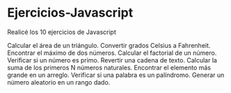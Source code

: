 # Ejercicios-Javascript
Realicé los 10 ejercicios de Javascript

Calcular el área de un triángulo.
Convertir grados Celsius a Fahrenheit.
Encontrar el máximo de dos números.
Calcular el factorial de un número.
Verificar si un número es primo.
Revertir una cadena de texto.
Calcular la suma de los primeros N números naturales. 
Encontrar el elemento más grande en un arreglo. 
Verificar si una palabra es un palíndromo.
Generar un número aleatorio en un rango dado.
